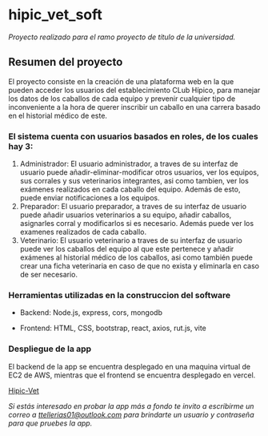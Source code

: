 # hipic_vet_soft

*Proyecto realizado para el ramo proyecto de título de la universidad.*

## Resumen del proyecto

El proyecto consiste en la creación de una plataforma web en la que pueden acceder los usuarios del establecimiento CLub Hípico, para manejar los datos de los caballos de cada equipo y prevenir cualquier tipo de inconveniente a la hora de querer inscribir un caballo en una carrera basado en el historial médico de este.

### El sistema cuenta con usuarios basados en roles, de los cuales hay 3:

1. Administrador:
El usuario administrador, a traves de su interfaz de usuario puede añadir-eliminar-modificar otros usuarios, ver los equipos, sus corrales y sus veterinarios integrantes, asi como tambien, ver los exámenes realizados en cada caballo del equipo. Además de esto, puede enviar notificaciones a los equipos.
2. Preparador:
El usuario preparador, a traves de su interfaz de usuario puede añadir usuarios veterinarios a su equipo, añadir caballos, asignarles corral y modificarlos si es necesario. Además puede ver los examenes realizados de cada caballo.
3. Veterinario:
El usuario veterinario a traves de su interfaz de usuario puede ver los caballos del equipo al que este pertenece y añadir exámenes al historial médico de los caballos, asi como también puede crear una ficha veterinaria en caso de que no exista y eliminarla en caso de ser necesario.

### Herramientas utilizadas en la construccion del software

- Backend:
Node.js, express, cors, mongodb

- Frontend:
HTML, CSS, bootstrap, react, axios, rut.js, vite

### Despliegue de la app

El backend de la app se encuentra desplegado en una maquina virtual de EC2 de AWS, mientras que el frontend se encuentra desplegado en vercel.

[Hipic-Vet](https://hipic-vet.vercel.app/)

*Si estás interesado en probar la app más a fondo te invito a escribirme un correo a ttellerias01@outlook.com para brindarte un usuario y contraseña para que pruebes la app.*
